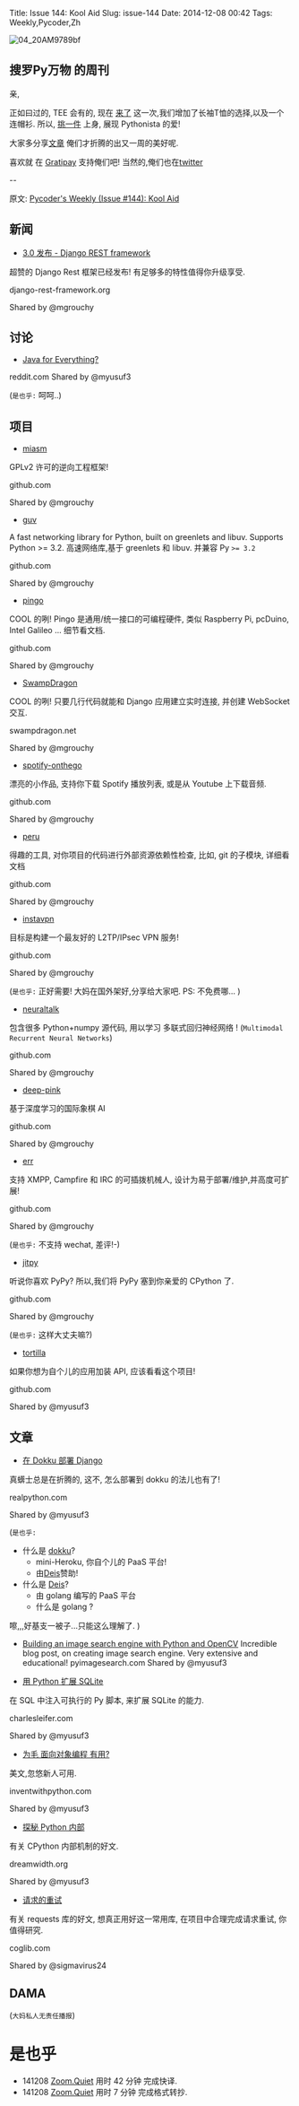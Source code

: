 Title: Issue 144: Kool Aid
Slug: issue-144
Date: 2014-12-08 00:42
Tags: Weekly,Pycoder,Zh 

![04_20AM9789bf](https://gallery.mailchimp.com/9735795484d2e4c204da82a29/images/Image_202014_01_22_20at_2010.45.04_20AM9789bf.png)

##  搜罗Py万物 的周刊

亲,


正如曰过的, TEE 会有的, 现在
[来了](http://teespring.com/pycoders4)
这一次,我们增加了长袖T恤的选择,以及一个连帽衫. 
所以, 
[挑一件](http://teespring.com/pycoders4)
上身,
展现  Pythonista 的爱!


大家多分享[文章](http://pycoders.com/submissions/) 
俺们才折腾的出又一周的美好呢.

喜欢就
在 [Gratipay](https://www.gratipay.com/PycodersWeekly)
支持俺们吧!
当然的,俺们也在[twitter](http://www.twitter.com/pycoders)


--

原文: [Pycoder's Weekly (Issue #144): Kool Aid](http://us4.campaign-archive1.com/?u=9735795484d2e4c204da82a29&id=7489f8ef97&e=889f3f6a05)



## 新闻

- [3.0 发布 - Django REST framework](http://www.django-rest-framework.org/topics/3.0-announcement/)

超赞的  Django Rest 框架已经发布!
有足够多的特性值得你升级享受.

django-rest-framework.org

Shared by @mgrouchy
 

## 讨论

- [Java for Everything?](http://www.reddit.com/r/Python/comments/2nwvcg/java_for_everything_what_does_pythonistas_think/)

reddit.com
Shared by @myusuf3

(`是也乎:`
呵呵..)

## 项目


- [miasm](https://github.com/cea-sec/miasm)

GPLv2 许可的逆向工程框架!

github.com

Shared by @mgrouchy
 

- [guv](https://github.com/veegee/guv)

A fast networking library for Python, built on greenlets and libuv. Supports Python >= 3.2.
高速网络库,基于 greenlets 和 libuv.
并兼容 Py `>= 3.2`

github.com

Shared by @mgrouchy
 

- [pingo](https://github.com/garoa/pingo)

COOL 的咧!
Pingo 是通用/统一接口的可编程硬件,
类似 Raspberry Pi, pcDuino, Intel Galileo ...
细节看文档.

github.com

Shared by @mgrouchy
 

- [SwampDragon](http://swampdragon.net/)

COOL 的咧!
只要几行代码就能和 Django 应用建立实时连接,
并创建 WebSocket 交互.


swampdragon.net

Shared by @mgrouchy
 

- [spotify-onthego](https://github.com/regisb/spotify-onthego)


漂亮的小作品,
支持你下载 Spotify 播放列表,
或是从 Youtube 上下载音频.

github.com

Shared by @mgrouchy
 

- [peru](https://github.com/buildinspace/peru)

得趣的工具,
对你项目的代码进行外部资源依赖性检查,
比如, git 的子模块,
详细看文档

github.com

Shared by @mgrouchy
 

- [instavpn](https://github.com/sockeye44/instavpn)

目标是构建一个最友好的 
L2TP/IPsec VPN 服务!


github.com

Shared by @mgrouchy
 
(`是也乎:`
正好需要! 
大妈在国外架好,分享给大家吧.
PS: 不免费哪...
)

- [neuraltalk](https://github.com/karpathy/neuraltalk)


包含很多 Python+numpy 源代码,
用以学习 多联式回归神经网络 !
(`Multimodal Recurrent Neural Networks`)

github.com

Shared by @mgrouchy
 

- [deep-pink](https://github.com/erikbern/deep-pink)


基于深度学习的国际象棋 AI

github.com

Shared by @mgrouchy
 

- [err](https://github.com/gbin/err)

支持 XMPP, Campfire 和 IRC 的可插拨机械人,
设计为易于部署/维护,并高度可扩展!

github.com

Shared by @mgrouchy

(`是也乎:`
不支持 wechat, 差评!-) 

- [jitpy](https://github.com/fijal/jitpy)

听说你喜欢 PyPy?
所以,我们将 PyPy 塞到你亲爱的 CPython 了.

github.com

Shared by @mgrouchy
 
(`是也乎:`
这样大丈夫嘛?)


- [tortilla](https://github.com/redodo/tortilla)

如果你想为自个儿的应用加装 API,
应该看看这个项目!

github.com

Shared by @myusuf3

## 文章
- [在 Dokku 部署 Django](https://realpython.com/blog/python/deploying-a-django-app-on-dokku/)

真蠎士总是在折腾的,
这不, 怎么部署到 dokku 的法儿也有了!

realpython.com

Shared by @myusuf3
 

(`是也乎:`

- 什么是 [dokku](https://github.com/progrium/dokku)?
    - mini-Heroku, 你自个儿的 PaaS 平台!
    - 由[Deis](http://deis.io/)赞助!
- 什么是 [Deis](http://deis.io/)?
    + 由 golang 编写的 PaaS 平台
    + 什么是 golang ?

嚓,,,好基支一被子...只能这么理解了.
)

- [Building an image search engine with Python and OpenCV](http://www.pyimagesearch.com/2014/12/01/complete-guide-building-image-search-engine-python-opencv/)
Incredible blog post, on creating image search engine. Very extensive and educational!
pyimagesearch.com
Shared by @myusuf3
 

- [用 Python 扩展 SQLite](http://charlesleifer.com/blog/extending-sqlite-with-python/)

在 SQL 中注入可执行的 Py 脚本,
来扩展 SQLite 的能力.

charlesleifer.com

Shared by @myusuf3
 

- [为毛 面向对象编程 有用?](http://inventwithpython.com/blog/2014/12/02/why-is-object-oriented-programming-useful-with-an-role-playing-game-example/)

美文,忽悠新人可用.

inventwithpython.com

Shared by @myusuf3
 

- [探秘 Python 内部](http://flowerhack.dreamwidth.org/3594.html)

有关 CPython 内部机制的好文.

dreamwidth.org

Shared by @myusuf3
 

- [请求的重试](http://www.coglib.com/~icordasc/blog/2014/12/retries-in-requests.html)

有关 requests 库的好文,
想真正用好这一常用库,
在项目中合理完成请求重试,
你值得研究.


coglib.com

Shared by @sigmavirus24

## DAMA
(`大妈私人无责任播报`)


# 是也乎

- 141208 [Zoom.Quiet](http://zoomquiet.org/) 用时 42 分钟 完成快译.
- 141208 [Zoom.Quiet](http://zoomquiet.org/) 用时 7 分钟 完成格式转抄.

    
 

